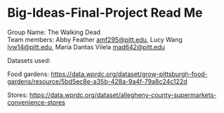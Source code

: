# Big-Ideas-Final-Project Read Me

Group Name: The Walking Dead
<br>
Team members: Abby Feather amf295@pitt.edu, Lucy Wang lyw14@pitt.edu, Maria Dantas Vilela mad642@pitt.edu

Datasets used: 

Food gardens: https://data.wprdc.org/dataset/grow-pittsburgh-food-gardens/resource/5bd5ec8e-a35b-428a-9a4f-79a8c24c122d 

Stores: https://data.wprdc.org/dataset/allegheny-county-supermarkets-convenience-stores
